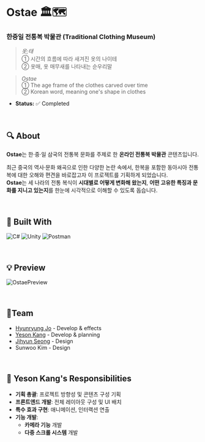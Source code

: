# Ostae 🏛🗺  
### 한중일 전통복 박물관 (Traditional Clothing Museum)

> *옷;태*  
> ① 시간의 흐름에 따라 새겨진 옷의 나이테  
> ② 옷매, 옷 매무새를 나타내는 순우리말  

> *Ostae*  
> ① The age frame of the clothes carved over time  
> ② Korean word, meaning one's shape in clothes  

- **Status:** ✅ Completed

</br>

## 🔍 About

**Ostae**는 한·중·일 삼국의 전통복 문화를 주제로 한 **온라인 전통복 박물관** 콘텐츠입니다.

최근 중국의 역사·문화 왜곡으로 인한 다양한 논란 속에서, 한복을 포함한 동아시아 전통복에 대한 오해와 편견을 바로잡고자 이 프로젝트를 기획하게 되었습니다.  
**Ostae**는 세 나라의 전통 복식이 **시대별로 어떻게 변화해 왔는지**, **어떤 고유한 특징과 문화를 지니고 있는지**를 한눈에 시각적으로 이해할 수 있도록 돕습니다.


</br>

## 🔧 Built With

![C#](https://img.shields.io/badge/C%23-239120?style=flat&logo=c-sharp&logoColor=white)
![Unity](https://img.shields.io/badge/Unity-000000?style=flat&logo=unity&logoColor=white)
![Postman](https://img.shields.io/badge/Postman-FF6C37?style=flat&logo=postman&logoColor=white)

</br>

## 💡 Preview

![OstaePreview](https://user-images.githubusercontent.com/63613093/123913433-2b167000-d9b9-11eb-9b6f-1e53870af60b.gif)

</br>

## 🤝Team 
* [Hyunryung Jo](https://github.com/johyunryung) - Develop & effects
* [Yeson Kang](https://github.com/kangyeson) - Develop & planning
* [Jihyun Seong](https://www.behance.net/s2019d29d051) - Design
* Sunwoo Kim - Design

</br>

## 👤 Yeson Kang's Responsibilities
- **기획 총괄**: 프로젝트 방향성 및 콘텐츠 구성 기획
- **프론트엔드 개발**: 전체 레이아웃 구성 및 UI 배치
- **특수 효과 구현**: 애니메이션, 인터랙션 연출
- **기능 개발**:
  - **카메라 기능** 개발
  - **다중 스크롤 시스템** 개발
